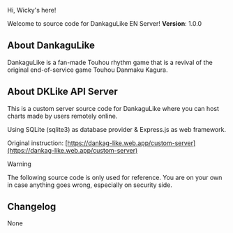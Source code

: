 Hi, Wicky's here!

Welcome to source code for DankaguLike EN Server!
**Version**: 1.0.0

## About DankaguLike

DankaguLike is a fan-made Touhou rhythm game that is a revival of the original end-of-service game Touhou Danmaku Kagura.

## About DKLike API Server

This is a custom server source code for DankaguLike where you can host charts made by users remotely online.

Using SQLite (sqlite3) as database provider & Express.js as web framework.

Original instruction: [https://dankag-like.web.app/custom-server](https://dankag-like.web.app/custom-server)

> [!WARNING]
> The following source code is only used for reference. You are on your own in case anything goes wrong, especially on security side.

## Changelog
None